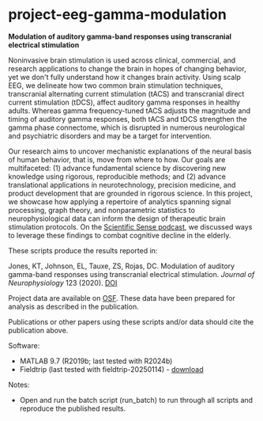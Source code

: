 # project-eeg-gamma-modulation
**Modulation of auditory gamma-band responses using transcranial electrical stimulation**

Noninvasive brain stimulation is used across clinical, commercial, and research applications to change the brain in hopes of changing behavior, yet we don't fully understand how it changes brain activity. Using scalp EEG, we delineate how two common brain stimulation techniques, transcranial alternating current stimulation (tACS) and transcranial direct current stimulation (tDCS), affect auditory gamma responses in healthy adults. Whereas gamma frequency-tuned tACS adjusts the magnitude and timing of auditory gamma responses, both tACS and tDCS strengthen the gamma phase connectome, which is disrupted in numerous neurological and psychiatric disorders and may be a target for intervention. 

Our research aims to uncover mechanistic explanations of the neural basis of human behavior, that is, move from where to how. Our goals are multifaceted: (1) advance fundamental science by discovering new knowledge using rigorous, reproducible methods; and (2) advance translational applications in neurotechnology, precision medicine, and product development that are grounded in rigorous science. In this project, we showcase how applying a repertoire of analytics spanning signal processing, graph theory, and nonparametric statistics to neurophysiological data can inform the design of therapeutic brain stimulation protocols. On the [Scientific Sense podcast](https://www.youtube.com/watch?v=1vSHPWhUwWY), we discussed ways to leverage these findings to combat cognitive decline in the elderly.

These scripts produce the results reported in:

Jones, KT, Johnson, EL, Tauxe, ZS, Rojas, DC. Modulation of auditory gamma-band responses using transcranial electrical stimulation. _Journal of Neurophysiology_ 123 (2020). [DOI](https://doi.org/10.1152/jn.00003.2020)

Project data are available on [OSF](https://doi.org/10.17605/OSF.IO/VCDWK). These data have been prepared for analysis as described in the publication.

Publications or other papers using these scripts and/or data should cite the publication above.

Software:
- MATLAB 9.7 (R2019b; last tested with R2024b)
- Fieldtrip (last tested with fieldtrip-20250114) - [download](https://www.fieldtriptoolbox.org/download)

Notes:
- Open and run the batch script (run_batch) to run through all scripts and reproduce the published results.

